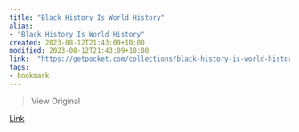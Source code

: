 ```yaml
---
title: "Black History Is World History"
alias:
- "Black History Is World History"
created: 2023-08-12T21:43:09+10:00
modified: 2023-08-12T21:43:09+10:00
link:  "https://getpocket.com/collections/black-history-is-world-history"
tags:
- bookmark
---
```


> View Original

[Link](https://getpocket.com/collections/black-history-is-world-history)
